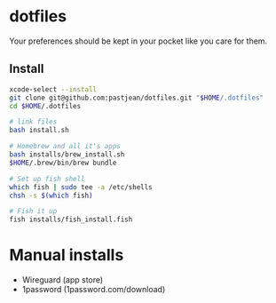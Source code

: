 # dotfiles

Your preferences should be kept in your pocket like you care for them.

## Install

```sh
xcode-select --install
git clone git@github.com:pastjean/dotfiles.git "$HOME/.dotfiles"
cd $HOME/.dotfiles

# link files
bash install.sh

# Homebrew and all it's apps
bash installs/brew_install.sh
$HOME/.brew/bin/brew bundle

# Set up fish shell
which fish | sudo tee -a /etc/shells
chsh -s $(which fish)

# Fish it up
fish installs/fish_install.fish

```

# Manual installs

- Wireguard (app store)
- 1password (1password.com/download)
